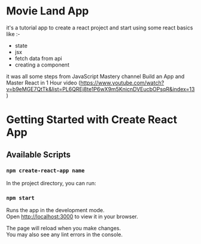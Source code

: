 # Movie Land App

it's a tutorial app to create a react project and start using some react basics like :-

- state
- jsx
- fetch data from api
- creating a component

it was all some steps from JavaScript Mastery channel
Build an App and Master React in 1 Hour video
(https://www.youtube.com/watch?v=b9eMGE7QtTk&list=PL6QREj8te1P6wX9m5KnicnDVEucbOPsqR&index=13)

# Getting Started with Create React App

## Available Scripts

### `npm create-react-app name`

In the project directory, you can run:

### `npm start`

Runs the app in the development mode.\
Open [http://localhost:3000](http://localhost:3000) to view it in your browser.

The page will reload when you make changes.\
You may also see any lint errors in the console.
